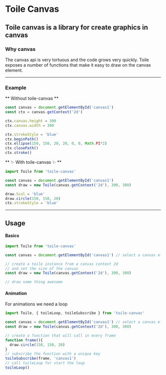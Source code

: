 # Toile Canvas

Toile canvas is a library for create graphics in canvas 
-------------------
### Why canvas
The canvas api is very tortuous and the code grows very quickly.
Toile exposes a number of functions that make it easy to draw on the canvas element.

------------------------
### Example

** Without toile-canvas **
```js
const canvas = document.getElementById('canvas1')
const ctx = canvas.getContext('2d')

ctx.canvas.height = 300
ctx.canvas.width = 300

ctx.strokeStyle = 'blue'
ctx.beginPath()
ctx.ellipse(150, 150, 20, 20, 0, 0, Math.PI*2)
ctx.closePath()
ctx.stroke()
```

** ✨ With toile-canvas ✨ **
```js
import Toile from 'toile-canvas'

const canvas = document.getElementById('canvas1')
const draw = new Toile(canvas.getContext('2d'), 300, 300)

draw.Scol = 'blue'
draw.circle(150, 150, 20)
ctx.strokeStyle = 'blue'
```
------------------------
## Usage

#### Basics
```js
import Toile from 'toile-canvas'

const canvas = document.getElementById('canvas1') // select a canvas element

// create a toile instance from a canvas context 2d
// and set the size of the canvas
const draw = new Toile(canvas.getContext('2d'), 300, 300)

// draw some thing awesome
```

#### Animation
For animations we need a loop
```js
import Toile, { toileLoop, toileSubscribe } from 'toile-canvas'

const canvas = document.getElementById('canvas1') // select a canvas element
const draw = new Toile(canvas.getContext('2d'), 300, 300)

// create a function that will call in every frame
function frame(){
  draw.circle(150, 150, 20)
}
// subscribe the function with a unique key
toileSubscribe(frame, 'canvas1')
// call toileLoop for start the loop
toileLoop()
```
